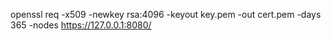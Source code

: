 openssl req -x509 -newkey rsa:4096 -keyout key.pem -out cert.pem -days 365 -nodes
https://127.0.0.1:8080/

